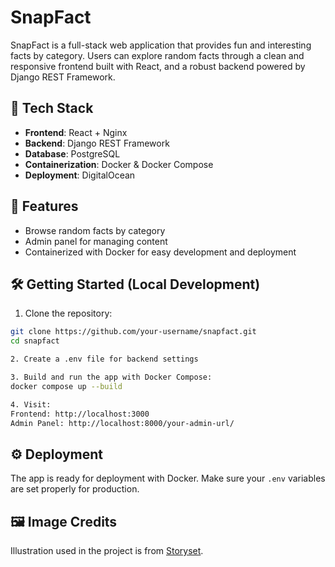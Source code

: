 # SnapFact

SnapFact is a full-stack web application that provides fun and interesting facts by category. Users can explore random facts through a clean and responsive frontend built with React, and a robust backend powered by Django REST Framework.

## 🔧 Tech Stack

- **Frontend**: React + Nginx
- **Backend**: Django REST Framework
- **Database**: PostgreSQL
- **Containerization**: Docker & Docker Compose
- **Deployment**: DigitalOcean

## 🚀 Features

- Browse random facts by category
- Admin panel for managing content
- Containerized with Docker for easy development and deployment

## 🛠️ Getting Started (Local Development)
1. Clone the repository:
```bash
git clone https://github.com/your-username/snapfact.git
cd snapfact

2. Create a .env file for backend settings

3. Build and run the app with Docker Compose:
docker compose up --build

4. Visit:
Frontend: http://localhost:3000
Admin Panel: http://localhost:8000/your-admin-url/
```

## ⚙️ Deployment

The app is ready for deployment with Docker. Make sure your `.env` variables are set properly for production.

## 🖼️ Image Credits

Illustration used in the project is from [Storyset](https://storyset.com/technology).

